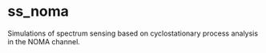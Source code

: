 # ss_noma
Simulations of spectrum sensing based on cyclostationary process analysis in the NOMA channel.
